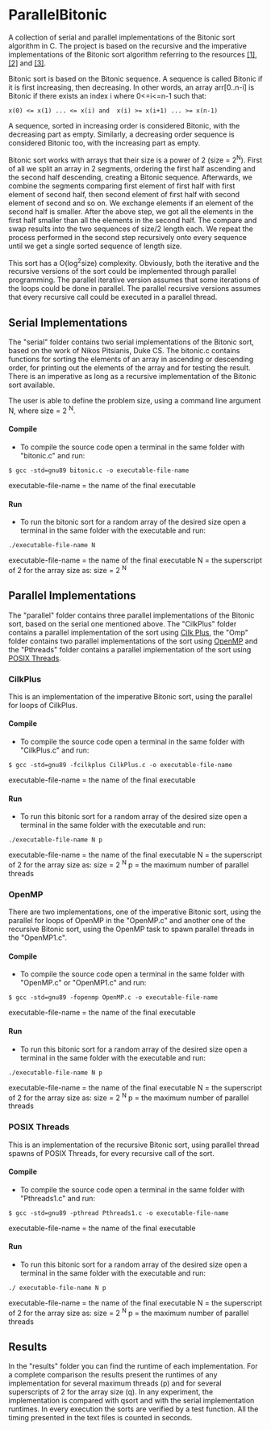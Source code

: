 

# ParallelBitonic
A collection of serial and parallel implementations of the Bitonic sort algorithm in C. The project is based on the recursive and the imperative implementations of the Bitonic sort algorithm referring to the resources [[1]](http://www.cag.lcs.mit.edu/streamit/results/bitonic/code/c/bitonic.c), [[2]](http://www.tools-of-computing.com/tc/CS/Sorts/bitonic_sort.htm) and [[3]](http://www.iti.fh-flensburg.de/lang/algorithmen/sortieren/bitonic/bitonicen.htm ). 

Bitonic sort is based on the Bitonic sequence. A sequence is called Bitonic if it is first increasing, then decreasing. In other words, an array arr[0..n-i] is Bitonic if there exists an index i where 0<=i<=n-1 such that:

```x(0) <= x(1) ... <= x(i) and  x(i) >= x(i+1) ... >= x(n-1)```

A sequence, sorted in increasing order is considered Bitonic, with the decreasing part as empty. Similarly, a decreasing order sequence is considered Bitonic too, with the increasing part as empty.

Bitonic sort works with arrays that their size is a power of 2 (size = 2<sup>N</sup>). First of all we split an array in 2 segments, ordering the first half ascending and the second half descending, creating a Bitonic sequence. Afterwards, we combine the segments comparing first element of first half with first element of second half, then second element of first half with second element of second and so on. We exchange elements if an element of the second half is smaller. After the above step, we got all the elements in the first half smaller than all the elements in the second half. The compare and swap results into the two sequences of size/2 length each. We repeat the process performed in the second step recursively onto every sequence until we get a single sorted sequence of length size.

This sort has a O(log<sup>2</sup>size) complexity. Obviously, both the iterative and the recursive versions of the sort could be implemented through parallel programming. The parallel iterative version assumes that some iterations of the loops could be done in parallel. The parallel recursive versions assumes that every recursive call could be executed in a parallel thread.

## Serial Implementations
The "serial" folder contains two serial implementations of the Bitonic sort, based on the work of Nikos Pitsianis, Duke CS. The bitonic.c contains functions for sorting the elements of an array in ascending or descending order, for printing out the elements of the array and for testing the result. There is an imperative as long as a recursive implementation of the Bitonic sort available.

The user is able to define the problem size, using  a command line argument N, where size = 2 <sup>N</sup>.

#### Compile
- To compile the source code open a terminal in the same folder with "bitonic.c" and run:

```$ gcc -std=gnu89 bitonic.c -o executable-file-name```

executable-file-name = the name of the final executable

#### Run
- To run the bitonic sort for a random array of the desired size open a terminal in the same folder with the executable and run:

```./executable-file-name N```

executable-file-name = the name of the final executable
N = the superscript of 2 for the array size as: size = 2 <sup>N</sup>


## Parallel Implementations
The "parallel" folder contains three parallel implementations of the Bitonic sort, based on the serial one mentioned above. The "CilkPlus" folder contains a parallel implementation of the sort using [Cilk Plus](https://www.cilkplus.org/), the "Omp" folder contains two parallel implementations of the sort using [OpenMP](https://www.openmp.org/) and the "Pthreads" folder contains a parallel implementation of the sort using [POSIX Threads](https://pubs.opengroup.org/onlinepubs/9699919799/basedefs/pthread.h.html).

### CilkPlus
This is an implementation of the imperative Bitonic sort, using the parallel for loops of CilkPlus.

#### Compile
- To compile the source code open a terminal in the same folder with "CilkPlus.c" and run:

```$ gcc -std=gnu89 -fcilkplus CilkPlus.c -o executable-file-name```

executable-file-name = the name of the final executable

#### Run
- To run this bitonic sort for a random array of the desired size open a terminal in the same folder with the executable and run:

```./executable-file-name N p```

executable-file-name = the name of the final executable
N = the superscript of 2 for the array size as: size = 2 <sup>N</sup>
p = the maximum number of parallel threads

### OpenMP
There are two implementations, one of the imperative Bitonic sort, using the parallel for loops of OpenMP in the "OpenMP.c" and another one of the recursive Bitonic sort, using the OpenMP task to spawn parallel threads in the "OpenMP1.c".

#### Compile
- To compile the source code open a terminal in the same folder with "OpenMP.c" or "OpenMP1.c" and run:

```$ gcc -std=gnu89 -fopenmp OpenMP.c -o executable-file-name```

executable-file-name = the name of the final executable

#### Run
- To run this bitonic sort for a random array of the desired size open a terminal in the same folder with the executable and run:

```./executable-file-name N p```

executable-file-name = the name of the final executable
N = the superscript of 2 for the array size as: size = 2 <sup>N</sup>
p = the maximum number of parallel threads

### POSIX Threads
This is an implementation of the recursive Bitonic sort, using parallel thread spawns of POSIX Threads, for every recursive call of the sort.

#### Compile
- To compile the source code open a terminal in the same folder with "Pthreads1.c" and run:

```$ gcc -std=gnu89 -pthread Pthreads1.c -o executable-file-name```

executable-file-name = the name of the final executable

#### Run
- To run this bitonic sort for a random array of the desired size open a terminal in the same folder with the executable and run:

```./ executable-file-name N p```

executable-file-name = the name of the final executable
N = the superscript of 2 for the array size as: size = 2 <sup>N</sup>
p = the maximum number of parallel threads

## Results
In the "results" folder you can find the runtime of each implementation. For a complete comparison the results present the runtimes of any implementation for several maximum threads (p) and for several superscripts of 2 for the array size (q). In any experiment, the implementation is compared with qsort and with the serial implementation runtimes. In every execution the sorts are verified by a test function. All the timing presented in the text files is counted in seconds.
